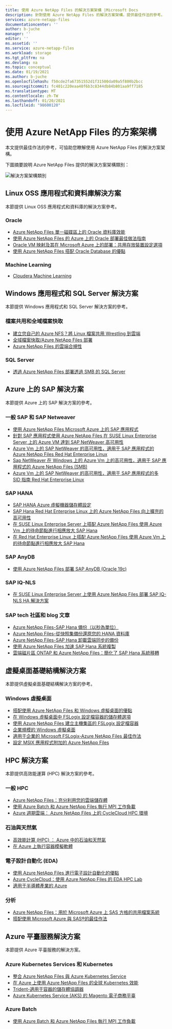 ```yaml
---
title: 使用 Azure NetApp Files 的解決方案架構 |Microsoft Docs
description: 針對使用 Azure NetApp Files 的解決方案架構，提供最佳作法的參考。
services: azure-netapp-files
documentationcenter: ''
author: b-juche
manager: ''
editor: ''
ms.assetid: ''
ms.service: azure-netapp-files
ms.workload: storage
ms.tgt_pltfrm: na
ms.devlang: na
ms.topic: conceptual
ms.date: 01/19/2021
ms.author: b-juche
ms.openlocfilehash: f50cde2fa67351552d1f31500da09a5f800b2bcc
ms.sourcegitcommit: fc401c220eaa40f6b3c8344db84b801aa9ff7185
ms.translationtype: MT
ms.contentlocale: zh-TW
ms.lasthandoff: 01/20/2021
ms.locfileid: "98600120"
---
```

# <a name="solution-architectures-using-azure-netapp-files"></a>使用 Azure NetApp Files 的方案架構
本文提供最佳作法的參考，可協助您瞭解使用 Azure NetApp Files 的解決方案架構。  

下圖摘要說明 Azure NetApp Files 提供的解決方案架構類別：

![解決方案架構類別](../media/azure-netapp-files/solution-architecture-categories.png)

## <a name="linux-oss-apps-and-database-solutions"></a>Linux OSS 應用程式和資料庫解決方案

本節提供 Linux OSS 應用程式和資料庫的解決方案參考。 

### <a name="oracle"></a>Oracle

* [Azure NetApp Files 單一磁碟區上的 Oracle 資料庫效能](performance-oracle-single-volumes.md)
* [使用 Azure NetApp Files 的 Azure 上的 Oracle 部署最佳做法指南](https://www.netapp.com/us/media/tr-4780.pdf)
* [Oracle VM 映射及其在 Microsoft Azure 上的部署：共用存放裝置設定選項](../virtual-machines/workloads/oracle/oracle-vm-solutions.md#shared-storage-configuration-options)
* [使用 Azure NetApp Files 搭配 Oracle Database 的優點](solutions-benefits-azure-netapp-files-oracle-database.md)

### <a name="machine-learning"></a>Machine Learning
*   [Cloudera Machine Learning](https://docs.cloudera.com/machine-learning/cloud/requirements-azure/topics/ml-requirements-azure.html)

## <a name="windows-apps-and-sql-server-solutions"></a>Windows 應用程式和 SQL Server 解決方案

本節提供 Windows 應用程式和 SQL Server 解決方案的參考。

### <a name="file-sharing-and-global-file-caching"></a>檔案共用和全域檔案快取

* [建立您自己的 Azure NFS？將 Linux 檔案共用 Wrestling 到雲端](https://cloud.netapp.com/blog/ma-anf-blg-build-your-own-linux-nfs-file-shares)
* [全域檔案快取/Azure NetApp Files 部署](https://youtu.be/91LKb1qsLIM)
* [Azure NetApp Files 的雲端合規性](https://cloud.netapp.com/hubfs/Cloud%20Compliance%20for%20Azure%20NetApp%20Files%20-%20November%202020.pdf)

### <a name="sql-server"></a>SQL Server

* [透過 Azure NetApp Files 部署透過 SMB 的 SQL Server](https://www.youtube.com/watch?v=x7udfcYbibs)
<!-- * [Deploy SQL Server Always-On Failover Cluster over SMB with Azure NetApp Files](https://www.youtube.com/watch?v=zuNJ5E07e8Q) --> 
<!-- * [Deploy Always-On Availability Groups with Azure NetApp Files](https://www.youtube.com/watch?v=y3VQmzzeyvc) --> 

## <a name="sap-on-azure-solutions"></a>Azure 上的 SAP 解決方案

本節提供 Azure 上的 SAP 解決方案的參考。 

### <a name="generic-sap-and-sap-netweaver"></a>一般 SAP 和 SAP Netweaver 

* [使用 Azure NetApp Files Microsoft Azure 上的 SAP 應用程式](https://www.netapp.com/us/media/tr-4746.pdf)
* [針對 SAP 應用程式使用 Azure NetApp Files 在 SUSE Linux Enterprise Server 上的 Azure VM 達到 SAP NetWeaver 高可用性](../virtual-machines/workloads/sap/high-availability-guide-suse-netapp-files.md)
* [Azure Vm 上的 SAP NetWeaver 的高可用性，適用于 SAP 應用程式的 Azure NetApp Files Red Hat Enterprise Linux](../virtual-machines/workloads/sap/high-availability-guide-rhel-netapp-files.md)
* [Sap NetWeaver 在 Windows 上的 Azure Vm 上的高可用性，適用于 SAP 應用程式的 Azure NetApp Files (SMB) ](../virtual-machines/workloads/sap/high-availability-guide-windows-netapp-files-smb.md)
* [Azure Vm 上的 SAP NetWeaver 的高可用性，適用于 SAP 應用程式的多 SID 指南 Red Hat Enterprise Linux](../virtual-machines/workloads/sap/high-availability-guide-rhel-multi-sid.md)

### <a name="sap-hana"></a>SAP HANA 

* [SAP HANA Azure 虛擬機器儲存體設定](../virtual-machines/workloads/sap/hana-vm-operations-storage.md)
* [SAP Hana Red Hat Enterprise Linux 上的 Azure NetApp Files 向上擴充的高可用性](../virtual-machines/workloads/sap/sap-hana-high-availability-netapp-files-red-hat.md)
* [在 SUSE Linux Enterprise Server 上搭配 Azure NetApp Files 使用 Azure Vm 上的待命節點進行相應放大 SAP Hana](../virtual-machines/workloads/sap/sap-hana-scale-out-standby-netapp-files-suse.md)
* [在 Red Hat Enterprise Linux 上搭配 Azure NetApp Files 使用 Azure Vm 上的待命節點進行相應放大 SAP Hana](../virtual-machines/workloads/sap/sap-hana-scale-out-standby-netapp-files-rhel.md)

### <a name="sap-anydb"></a>SAP AnyDB

* [使用 Azure NetApp Files 部署 SAP AnyDB (Oracle 19c) ](https://techcommunity.microsoft.com/t5/running-sap-applications-on-the/deploy-sap-anydb-oracle-19c-with-azure-netapp-files/ba-p/2064043)

### <a name="sap-iq-nls"></a>SAP IQ-NLS

*   [在 SUSE Linux Enterprise Server 上使用 Azure NetApp Files 部署 SAP IQ-NLS HA 解決方案](https://techcommunity.microsoft.com/t5/running-sap-applications-on-the/deploy-sap-iq-nls-ha-solution-using-azure-netapp-files-on-suse/ba-p/1651172#.X2tDfpNzBh4.linkedin)

### <a name="sap-tech-community-and-blog-posts"></a>SAP tech 社區和 blog 文章 

* [Azure NetApp Files-SAP Hana 備份（以秒為單位）](https://blog.netapp.com/azure-netapp-files-sap-hana-backup-in-seconds/)
* [Azure NetApp Files-從快照集備份還原您的 HANA 資料庫](https://blog.netapp.com/azure-netapp-files-backup-sap-hana)
* [Azure NetApp Files-SAP Hana 卸載雲端同步的備份](https://blog.netapp.com/azure-netapp-files-sap-hana)
* [使用 Azure NetApp Files 加速 SAP Hana 系統複製](https://blog.netapp.com/sap-hana-faster-using-azure-netapp-files/)
* [雲端磁片區 ONTAP 和 Azure NetApp Files：簡化了 SAP Hana 系統移轉](https://blog.netapp.com/cloud-volumes-ontap-and-azure-netapp-files-sap-hana-system-migration-made-easy/)

## <a name="virtual-desktop-infrastructure-solutions"></a>虛擬桌面基礎結構解決方案

本節提供虛擬桌面基礎結構解決方案的參考。

### <a name="windows-virtual-desktop"></a>Windows 虛擬桌面

* [搭配使用 Azure NetApp Files 和 Windows 虛擬桌面的優點](solutions-windows-virtual-desktop.md)
* [在 Windows 虛擬桌面中 FSLogix 設定檔容器的儲存體選項](../virtual-desktop/store-fslogix-profile.md#azure-platform-details)
* [使用 Azure NetApp Files 建立主機集區的 FSLogix 設定檔容器](../virtual-desktop/create-fslogix-profile-container.md)
* [企業規模的 Windows 虛擬桌面](/azure/architecture/example-scenario/wvd/windows-virtual-desktop)
* [適用于企業的 Microsoft FSLogix-Azure NetApp Files 最佳作法](/azure/architecture/example-scenario/wvd/windows-virtual-desktop-fslogix#azure-netapp-files-best-practices)
* [設定 MSIX 應用程式附加的 Azure NetApp Files](https://techcommunity.microsoft.com/t5/windows-virtual-desktop/setting-up-azure-netapp-files-for-msix-app-attach-step-by-step/m-p/1990021)

## <a name="hpc-solutions"></a>HPC 解決方案

本節提供高效能運算 (HPC) 解決方案的參考。 

### <a name="generic-hpc"></a>一般 HPC

* [Azure NetApp Files：充分利用您的雲端儲存體](https://cloud.netapp.com/hubfs/Resources/ANF%20PERFORMANCE%20TESTING%20IN%20TEMPLATE.pdf)
* [使用 Azure Batch 和 Azure NetApp Files 執行 MPI 工作負載](https://azure.microsoft.com/resources/run-mpi-workloads-with-azure-batch-and-azure-netapp-files/)
* [Azure 週期雲端： Azure NetApp Files 上的 CycleCloud HPC 環境](/azure/cyclecloud/overview)

### <a name="oil-and-gas"></a>石油與天然氣

* [高效能計算 (HPC) ： Azure 中的石油和天然氣](https://techcommunity.microsoft.com/t5/azure-global/high-performance-computing-hpc-oil-and-gas-in-azure/ba-p/824926)
* [在 Azure 上執行容器模擬軟體](/azure/architecture/example-scenario/infrastructure/reservoir-simulation)

### <a name="electronic-design-automation-eda"></a>電子設計自動化 (EDA) 

* [使用 Azure NetApp Files 進行電子設計自動化的優點](solutions-benefits-azure-netapp-files-electronic-design-automation.md)
* [Azure CycleCloud：使用 Azure NetApp Files 的 EDA HPC Lab](https://github.com/Azure/cyclecloud-hands-on-labs/blob/master/EDA/README.md)
* [適用于半導體產業的 Azure](https://azurecomcdn.azureedge.net/cvt-f40f39cd9de2d875ab0c198a8d7b186350cf0bca161e80d7896941389685d012/mediahandler/files/resourcefiles/azure-for-the-semiconductor-industry/Azure_for_the_Semiconductor_Industry.pdf)

### <a name="analytics"></a>分析

* [Azure NetApp Files：用於 Microsoft Azure 上 SAS 方格的共用檔案系統](https://communities.sas.com/t5/Administration-and-Deployment/Azure-NetApp-Files-A-shared-file-system-to-use-with-SAS-Grid-on/m-p/705192)
* [搭配使用 Microsoft Azure 與 SAS®的最佳作法](https://communities.sas.com/t5/Administration-and-Deployment/Best-Practices-for-Using-Microsoft-Azure-with-SAS/m-p/676833#M19680)

## <a name="azure-platform-services-solutions"></a>Azure 平臺服務解決方案

本節提供 Azure 平臺服務的解決方案。 

### <a name="azure-kubernetes-services-and-kubernetes"></a>Azure Kubernetes Services 和 Kubernetes

* [整合 Azure NetApp Files 與 Azure Kubernetes Service](../aks/azure-netapp-files.md)
* [在 Azure 上使用 Azure NetApp Files 的全球 Kubernetes 效能](https://cloud.netapp.com/blog/ma-anf-blg-configure-kubernetes-openshift)
* [Trident-適用于容器的儲存體協調器](https://netapp-trident.readthedocs.io/en/stable-v20.04/kubernetes/operations/tasks/backends/anf.html)
* [Azure Kubernetes Service (AKS) 的 Magento 電子商務平臺 ](/azure/architecture/example-scenario/magento/magento-azure)

### <a name="azure-batch"></a>Azure Batch

* [使用 Azure Batch 和 Azure NetApp Files 執行 MPI 工作負載](https://azure.microsoft.com/resources/run-mpi-workloads-with-azure-batch-and-azure-netapp-files/)
